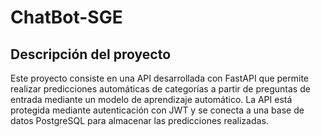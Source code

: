 # ChatBot-SGE

## Descripción del proyecto

Este proyecto consiste en una API desarrollada con FastAPI que permite realizar predicciones automáticas de categorías a partir de preguntas de entrada mediante un modelo de aprendizaje automático. La API está protegida mediante autenticación con JWT y se conecta a una base de datos PostgreSQL para almacenar las predicciones realizadas.
